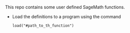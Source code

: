 This repo contains some user defined SageMath functions.

* Load the definitions to a program using the command
    ```
    load("#path_to_th_function")
    ```
